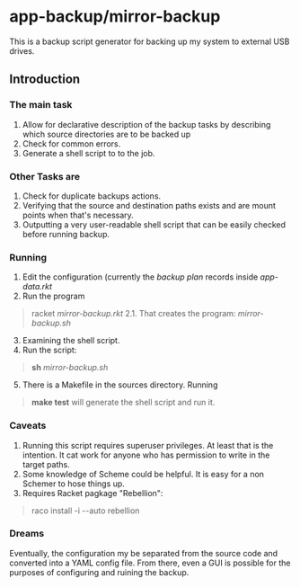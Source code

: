# app-backup/mirror-backup

This is a backup script generator for backing up my system to external USB drives.

## Introduction
### The main task
1. Allow for declarative description of the backup tasks
   by describing which source directories are to be backed up
2. Check for common errors.
3. Generate a shell script to to the job.

### Other Tasks are
1. Check for duplicate backups actions.
2. Verifying that the source and destination paths exists and are mount points
   when that's necessary.
3. Outputting a very user-readable shell script that can be easily checked before
   running backup.
 
### Running
1. Edit the configuration (currently the *backup plan* records inside *app-data.rkt*
2. Run the program 
>  racket *mirror-backup.rkt*
2.1. That creates the program: *mirror-backup.sh*
3. Examining the shell script.
4. Run the script:
>   **sh** *mirror-backup.sh*

5. There is a Makefile in the sources directory.  Running 
>  **make test** 
will generate the shell script and run it.

### Caveats
1. Running this script requires superuser privileges.  At least that is the 
   intention.  It cat work for anyone who has permission to write in the 
   target paths.
2. Some knowledge of Scheme could be helpful.  It is easy for a non Schemer
   to hose things up.
3. Requires Racket pagkage "Rebellion": 
> raco install -i --auto rebellion
   
### Dreams
Eventually, the configuration my be separated from the source code and
    converted into a YAML config file.  From there, even a GUI is possible
	for the purposes of configuring and ruining the backup.
	
